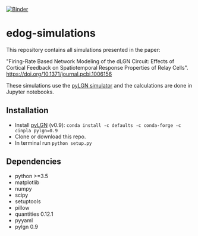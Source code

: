 [![Binder](https://mybinder.org/badge.svg)](https://mybinder.org/v2/gh/miladh/edog-simulations/master)
# edog-simulations

This repository contains all simulations presented in the paper:

"Firing-Rate Based Network Modeling of the dLGN Circuit: Effects of Cortical Feedback on Spatiotemporal Response Properties of Relay Cells". https://doi.org/10.1371/journal.pcbi.1006156


These simulations use the [pyLGN simulator](http://pylgn.readthedocs.io/en/latest/) and the calculations are done in Jupyter notebooks.

## Installation

- Install [pyLGN](http://pylgn.readthedocs.io/en/latest/installation.html#installation) (v0.9): `conda install -c defaults -c conda-forge -c cinpla pylgn=0.9`
- Clone or download this repo.
- In terminal run `python setup.py`

## Dependencies

- python >=3.5
- matplotlib
- numpy
- scipy
- setuptools
- pillow
- quantities 0.12.1
- pyyaml
- pylgn 0.9
